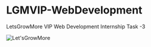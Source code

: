 # LGMVIP-WebDevelopment

LetsGrowMore VIP Web Development Internship Task -3


![Let'sGrowMore](https://user-images.githubusercontent.com/103566665/218325309-57dd86e9-4e18-46db-b1eb-375f00b80fe7.png)
